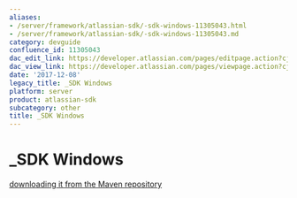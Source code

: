 ```yaml
---
aliases:
- /server/framework/atlassian-sdk/-sdk-windows-11305043.html
- /server/framework/atlassian-sdk/-sdk-windows-11305043.md
category: devguide
confluence_id: 11305043
dac_edit_link: https://developer.atlassian.com/pages/editpage.action?cjm=wozere&pageId=11305043
dac_view_link: https://developer.atlassian.com/pages/viewpage.action?cjm=wozere&pageId=11305043
date: '2017-12-08'
legacy_title: _SDK Windows
platform: server
product: atlassian-sdk
subcategory: other
title: _SDK Windows
---
```

# \_SDK Windows

<a href="https://my.atlassian.com/login?destination=https://maven.atlassian.com/public/com/atlassian/amps/atlassian-plugin-sdk/3.11/atlassian-plugin-sdk-3.11.zip&amp;" class="external-link">downloading it from the Maven repository</a>





































































































































































